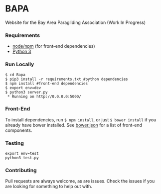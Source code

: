 # BAPA

Website for the Bay Area Paragliding Association (Work In Progress)

### Requirements
- [node/npm](https://nodejs.org/) (for front-end dependencies)
- [Python 3](https://www.python.org/)

### Run Locally
```
$ cd Bapa
$ pip3 install -r requirements.txt #python dependencies
$ npm install #front-end dependencies
$ export env=dev
$ python3 server.py
 * Running on http://0.0.0.0:5000/
```

### Front-End
To install dependencies, run `$ npm install`, or just `$ bower install` if you already have bower installed.  See [bower.json](./bower.json) for a list of front-end components.

### Testing
```
export env=test
python3 test.py
```

### Contributing
Pull requests are always welcome, as are issues.  Check the issues if you are looking for something to help out with.
